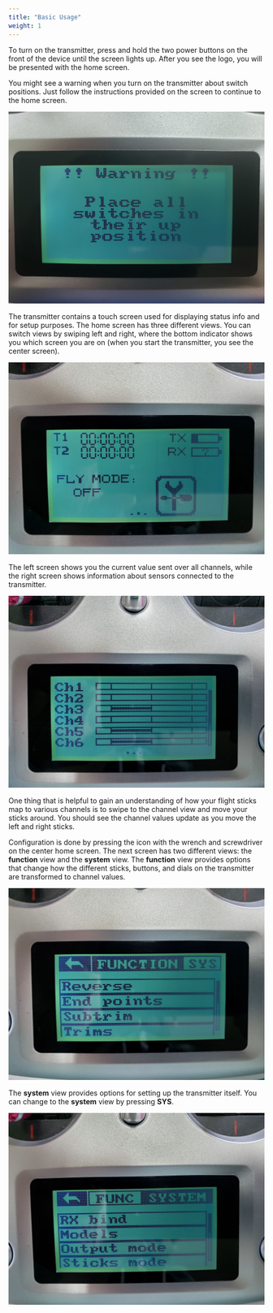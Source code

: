 ```yaml
---
title: "Basic Usage"
weight: 1
---
```


To turn on the transmitter, press and hold the two power buttons on the front of
the device until the screen lights up. After you see the logo, you will be presented
with the home screen.

You might see a warning when you turn on the transmitter about switch positions.
Just follow the instructions provided on the screen to continue to the home screen.

![Make sure all switches are in the up position to continue to the home screen](tx_switch_error.jpg)

The transmitter contains a touch screen used for displaying status info and for setup
purposes. The home screen has three different views. You can switch views by swiping
left and right, where the bottom indicator shows you which screen you are on
(when you start the transmitter, you see the center screen).

![Home screen of transmitter](tx_home_screen.jpg)

The left screen shows you the current value sent over all channels,
while the right screen shows information about sensors connected to the transmitter.

![Left screen showing channel values](tx_channels_screen.jpg)

One thing that is helpful to gain an understanding of how your flight sticks
map to various channels is to swipe to the channel view and move your sticks around.
You should see the channel values update as you move the left and right sticks.

Configuration is done by pressing the icon with the wrench and screwdriver
on the center home screen. The next screen has two different views: the
**function** view and the **system** view. The **function** view provides options that
change how the different sticks, buttons, and dials on the transmitter are
transformed to channel values.

![Function view](tx_functions_screen.jpg)

The **system** view provides options for setting up the transmitter itself.
You can change to the **system** view by pressing **SYS**.

![System view](tx_system_screen.jpg)
